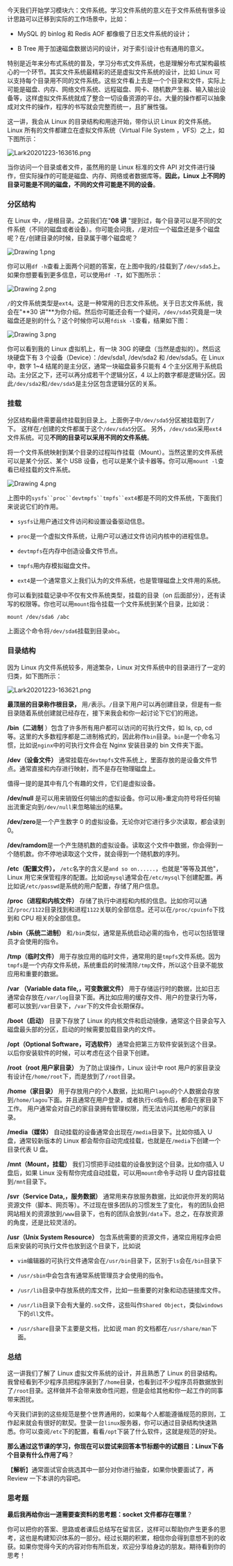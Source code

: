 今天我们开始学习模块六：文件系统。学习文件系统的意义在于文件系统有很多设计思路可以迁移到实际的工作场景中，比如：

* MySQL 的 binlog 和 Redis AOF 都像极了日志文件系统的设计；

* B Tree 用于加速磁盘数据访问的设计，对于索引设计也有通用的意义。

特别是近年来分布式系统的普及，学习分布式文件系统，也是理解分布式架构最核心的一个环节。其实文件系统最精彩的还是虚拟文件系统的设计，比如 Linux 可以支持每个目录用不同的文件系统。这些文件看上去是一个个目录和文件，实际上可能是磁盘、内存、网络文件系统、远程磁盘、网卡、随机数产生器、输入输出设备等，这样虚拟文件系统就成了整合一切设备资源的平台。大量的操作都可以抽象成对文件的操作，程序的书写就会完整而统一，且扩展性强。

这一讲，我会从 Linux 的目录结构和用途开始，带你认识 Linux 的文件系统。Linux 所有的文件都建立在虚拟文件系统（Virtual File System ，VFS）之上，如下图所示：

![Lark20201223-163616.png](https://s0.lgstatic.com/i/image2/M01/03/D3/Cip5yF_jAd-APzhvAADyJAEGLTc170.png)

当你访问一个目录或者文件，虽然用的是 Linux 标准的文件 API 对文件进行操作，但实际操作的可能是磁盘、内存、网络或者数据库等。**因此，Linux 上不同的目录可能是不同的磁盘，不同的文件可能是不同的设备**。

### 分区结构

在 Linux 中，`/`是根目录。之前我们在"**08 讲** "提到过，每个目录可以是不同的文件系统（不同的磁盘或者设备）。你可能会问我，`/`是对应一个磁盘还是多个磁盘呢？在`/`创建目录的时候，目录属于哪个磁盘呢？

![Drawing 1.png](https://s0.lgstatic.com/i/image2/M01/03/D5/CgpVE1_jAeqAern4AAH5hspmQ0Y638.png)

你可以用`df -h`查看上面两个问题的答案，在上图中我的`/`挂载到了`/dev/sda5`上。如果你想要看到更多信息，可以使用`df -T`，如下图所示：

![Drawing 2.png](https://s0.lgstatic.com/i/image2/M01/03/D5/CgpVE1_jAfGAf6BqAAGJaAmhd0Q927.png)

`/`的文件系统类型是`ext4`。这是一种常用的日志文件系统。关于日志文件系统，我会在"\*\*30 讲"\*\*为你介绍。然后你可能还会有一个疑问，`/dev/sda5`究竟是一块磁盘还是别的什么？这个时候你可以用`fdisk -l`查看，结果如下图：

![Drawing 3.png](https://s0.lgstatic.com/i/image/M00/8B/FC/CgqCHl_jAf-AGBtKAANDnVrYDh0934.png)

你可以看到我的 Linux 虚拟机上，有一块 30G 的硬盘（当然是虚拟的）。然后这块硬盘下有 3 个设备（Device）：/dev/sda1, /dev/sda2 和 /dev/sda5。在 Linux 中，数字 1\~4 结尾的是主分区，通常一块磁盘最多只能有 4 个主分区用于系统启动。主分区之下，还可以再分成若干个逻辑分区，4 以上的数字都是逻辑分区。因此`/dev/sda2`和`/dev/sda5`是主分区包含逻辑分区的关系。

### 挂载

分区结构最终需要最终挂载到目录上。上面例子中`/dev/sda5`分区被挂载到了`/`下。 这样在`/`创建的文件都属于这个`/dev/sda5`分区。 另外，`/dev/sda5`采用`ext4`文件系统。可见**不同的目录可以采用不同的文件系统**。

将一个文件系统映射到某个目录的过程叫作挂载（Mount）。当然这里的文件系统可以是某个分区、某个 USB 设备，也可以是某个读卡器等。你可以用`mount -l`查看已经挂载的文件系统。

![Drawing 4.png](https://s0.lgstatic.com/i/image2/M01/03/D3/Cip5yF_jAfeAIaUWAANFrmAEXQM991.png)

上图中的```sysfs``proc``devtmpfs``tmpfs``ext4```都是不同的文件系统，下面我们来说说它们的作用。

* `sysfs`让用户通过文件访问和设置设备驱动信息。

* `proc`是一个虚拟文件系统，让用户可以通过文件访问内核中的进程信息。

* `devtmpfs`在内存中创造设备文件节点。

* `tmpfs`用内存模拟磁盘文件。

* `ext4`是一个通常意义上我们认为的文件系统，也是管理磁盘上文件用的系统。

你可以看到挂载记录中不仅有文件系统类型，挂载的目录（on 后面部分），还有读写的权限等。你也可以用`mount`指令挂载一个文件系统到某个目录，比如说：

```html
mount /dev/sda6 /abc
```

上面这个命令将`/dev/sda6`挂载到目录`abc`。

### 目录结构

因为 Linux 内文件系统较多，用途繁杂，Linux 对文件系统中的目录进行了一定的归类，如下图所示：

![Lark20201223-163621.png](https://s0.lgstatic.com/i/image/M00/8B/F1/Ciqc1F_jAhGADnWLAAFf1qd349k816.png)

**最顶层的目录称作根目录，** 用`/`表示。`/`目录下用户可以再创建目录，但是有一些目录随着系统创建就已经存在，接下来我会和你一起讨论下它们的用途。

**/bin（二进制** ）包含了许多所有用户都可以访问的可执行文件，如 ls, cp, cd 等。这里的大多数程序都是二进制格式的，因此称作`bin`目录。`bin`是一个命名习惯，比如说`nginx`中的可执行文件会在 Nginx 安装目录的 bin 文件夹下面。

**/dev（设备文件）** 通常挂载在`devtmpfs`文件系统上，里面存放的是设备文件节点。通常直接和内存进行映射，而不是存在物理磁盘上。

值得一提的是其中有几个有趣的文件，它们是虚拟设备。

**/dev/null** 是可以用来销毁任何输出的虚拟设备。你可以用`>`重定向符号将任何输出流重定向到`/dev/null`来忽略输出的结果。

**/dev/zero**是一个产生数字 0 的虚拟设备。无论你对它进行多少次读取，都会读到 0。

**/dev/ramdom**是一个产生随机数的虚拟设备。读取这个文件中数据，你会得到一个随机数。你不停地读取这个文件，就会得到一个随机数的序列。

**/etc（配置文件），** `/etc`名字的含义是`and so on......`，也就是"等等及其他"，Linux 用它来保管程序的配置。比如说`mysql`通常会在`/etc/mysql`下创建配置。再比如说`/etc/passwd`是系统的用户配置，存储了用户信息。

**/proc（进程和内核文件）** 存储了执行中进程和内核的信息。比如你可以通过`/proc/1122`目录找到和进程`1122`关联的全部信息。还可以在`/proc/cpuinfo`下找到和 CPU 相关的全部信息。

**/sbin（系统二进制）** 和`/bin`类似，通常是系统启动必需的指令，也可以包括管理员才会使用的指令。

**/tmp（临时文件）** 用于存放应用的临时文件，通常用的是`tmpfs`文件系统。因为`tmpfs`是一个内存文件系统，系统重启的时候清除`/tmp`文件，所以这个目录不能放应用和重要的数据。

**/var （Variable data file,，可变数据文件）** 用于存储运行时的数据，比如日志通常会存放在`/var/log`目录下面。再比如应用的缓存文件、用户的登录行为等，都可以放到`/var`目录下，`/var`下的文件会长期保存。

**/boot（启动）** 目录下存放了 Linux 的内核文件和启动镜像，通常这个目录会写入磁盘最头部的分区，启动的时候需要加载目录内的文件。

**/opt（Optional Software，可选软件）** 通常会把第三方软件安装到这个目录。以后你安装软件的时候，可以考虑在这个目录下创建。

**/root（root 用户家目录）** 为了防止误操作，Linux 设计中 root 用户的家目录没有设计在`/home/root`下，而是放到了`/root`目录。

**/home（家目录）** 用于存放用户的个人数据，比如用户`lagou`的个人数据会存放到`/home/lagou`下面。并且通常在用户登录，或者执行`cd`指令后，都会在家目录下工作。 用户通常会对自己的家目录拥有管理权限，而无法访问其他用户的家目录。

**/media（媒体）** 自动挂载的设备通常会出现在`/media`目录下。比如你插入 U 盘，通常较新版本的 Linux 都会帮你自动完成挂载，也就是在`/media`下创建一个目录代表 U 盘。

**/mnt（Mount，挂载）** 我们习惯把手动挂载的设备放到这个目录。比如你插入 U 盘后，如果 Linux 没有帮你完成自动挂载，可以用`mount`命令手动将 U 盘内容挂载到`/mnt`目录下。

**/svr（Service Data,，服务数据）** 通常用来存放服务数据，比如说你开发的网站资源文件（脚本、网页等）。不过现在很多团队的习惯发生了变化， 有的团队会把网站相关的资源放到`/www`目录下，也有的团队会放到`/data`下。总之，在存放资源的角度，还是比较灵活的。

**/usr（Unix System Resource）** 包含系统需要的资源文件，通常应用程序会把后来安装的可执行文件也放到这个目录下，比如说

* `vim`编辑器的可执行文件通常会在`/usr/bin`目录下，区别于`ls`会在`/bin`目录下

* `/usr/sbin`中会包含有通常系统管理员才会使用的指令。

* `/usr/lib`目录中存放系统的库文件，比如一些重要的对象和动态链接库文件。

* `/usr/lib`目录下会有大量的`.so`文件，这些叫作`Shared Object`，类似`windows`下的`dll`文件。

* `/usr/share`目录下主要是文档，比如说 man 的文档都在`/usr/share/man`下面。

### 总结

这一讲我们了解了 Linux 虚拟文件系统的设计，并且熟悉了 Linux 的目录结构。我曾经看到不少程序员把程序装到了`/home`目录，也看到过不少程序员将数据放到了`/root`目录。这样做并不会带来致命性问题，但是会给其他和你一起工作的同事带来困扰。

今天我们讲到的这些规范是整个世界通用的，如果每个人都能遵循规范的原则，工作起来就会有很好的默契。登录一台`linux`服务器，你可以通过目录结构快速熟悉。你可以查阅`/etc`下的配置，看看`/opt`下装了什么软件，这就是规范的好处。

**那么通过这节课的学习，你现在可以尝试来回答本节标题中的试题目：Linux下各个目录有什么作用了吗**？

【**解析**】通常面试官会挑选其中一部分对你进行抽查，如果你快要面试了，再 Review 一下本讲的内容吧。

### 思考题

**最后我再给你出一道需要查资料的思考题：socket 文件都存在哪里**？

你可以把你的答案、思路或者课后总结写在留言区，这样可以帮助你产生更多的思考，这也是构建知识体系的一部分。经过长期的积累，相信你会得到意想不到的收获。如果你觉得今天的内容对你有所启发，欢迎分享给身边的朋友。期待看到你的思考！
